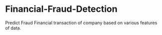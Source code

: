 # Financial-Fraud-Detection
Predict Fraud Financial transaction of company based on various features of data.
